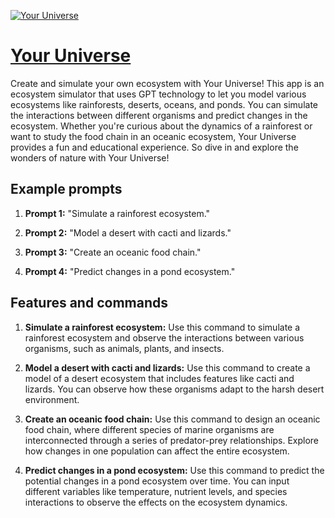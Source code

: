 [![Your Universe](https://files.oaiusercontent.com/file-T3aibiUr4uBsTPahp0zhSM1q?se=2123-10-17T00%3A14%3A57Z&sp=r&sv=2021-08-06&sr=b&rscc=max-age%3D31536000%2C%20immutable&rscd=attachment%3B%20filename%3Dc6050c87-1f16-4eb7-9c66-8cac201138d7.png&sig=jzhIBKjy228o8JUy%2BC8UWTEnLJYdyTmgcVqJFeA/9fM%3D)](https://chat.openai.com/g/g-BpX3nsWTl-your-universe)

# [Your Universe](https://chat.openai.com/g/g-BpX3nsWTl-your-universe)

Create and simulate your own ecosystem with Your Universe! This app is an ecosystem simulator that uses GPT technology to let you model various ecosystems like rainforests, deserts, oceans, and ponds. You can simulate the interactions between different organisms and predict changes in the ecosystem. Whether you're curious about the dynamics of a rainforest or want to study the food chain in an oceanic ecosystem, Your Universe provides a fun and educational experience. So dive in and explore the wonders of nature with Your Universe!

## Example prompts

1. **Prompt 1:** "Simulate a rainforest ecosystem."

2. **Prompt 2:** "Model a desert with cacti and lizards."

3. **Prompt 3:** "Create an oceanic food chain."

4. **Prompt 4:** "Predict changes in a pond ecosystem."

## Features and commands

1. **Simulate a rainforest ecosystem:** Use this command to simulate a rainforest ecosystem and observe the interactions between various organisms, such as animals, plants, and insects.

2. **Model a desert with cacti and lizards:** Use this command to create a model of a desert ecosystem that includes features like cacti and lizards. You can observe how these organisms adapt to the harsh desert environment.

3. **Create an oceanic food chain:** Use this command to design an oceanic food chain, where different species of marine organisms are interconnected through a series of predator-prey relationships. Explore how changes in one population can affect the entire ecosystem.

4. **Predict changes in a pond ecosystem:** Use this command to predict the potential changes in a pond ecosystem over time. You can input different variables like temperature, nutrient levels, and species interactions to observe the effects on the ecosystem dynamics.